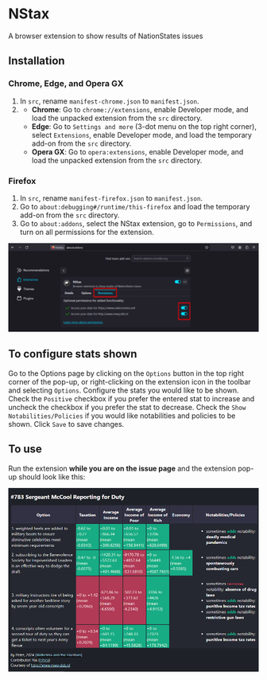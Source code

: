 # NStax

A browser extension to show results of NationStates issues

## Installation

### Chrome, Edge, and Opera GX

1. In `src`, rename `manifest-chrome.json` to `manifest.json`.
2.  - **Chrome**: Go to `chrome://extensions`, enable Developer mode, and load the unpacked extension from the `src` directory.
    - **Edge**: Go to `Settings and more` (3-dot menu on the top right corner), select `Extensions`, enable Developer mode, and load the temporary add-on from the `src` directory.
    - **Opera GX**: Go to `opera:extensions`, enable Developer mode, and load the unpacked extension from the `src` directory.

### Firefox

1. In `src`, rename `manifest-firefox.json` to `manifest.json`.
2. Go to `about:debugging#/runtime/this-firefox` and load the temporary add-on from the `src` directory.
3. Go to `about:addons`, select the NStax extension, go to `Permissions`, and turn on all permissions for the extension.

![Firefox extension permissions screenshot](/assets/firefox_permissions.png "Firefox extension permissions")

## To configure stats shown

Go to the Options page by clicking on the `Options` button in the top right corner of the pop-up, or right-clicking on the extension icon in the toolbar and selecting `Options`. Configure the stats you would like to be shown. Check the `Positive` checkbox if you prefer the entered stat to increase and uncheck the checkbox if you prefer the stat to decrease. Check the `Show Notabilities/Policies` if you would like notabilities and policies to be shown. Click `Save` to save changes.

## To use

Run the extension **while you are on the issue page** and the extension pop-up should look like this:

![Demo of the extension](/assets/demo.png "Demo of the extension")
